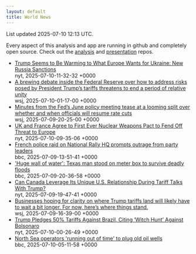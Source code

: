 ```yaml
---
layout: default
title: World News
---
```


<div markdown="0">
<div class="byline small text-muted">List updated <span class="datetime">2025-07-10 12:13 UTC</span>.</div>

<p>Every aspect of this analysis and app are running in github and completely open source. Check out the <a href="https://github.com/Castro-Media/Analysis">analysis</a> and <a href="https://github.com/Castro-Media/TopStoryReview.com">presentation</a> repos.</p>
<ul>
<li><a href='https://www.nytimes.com/2025/07/10/world/europe/trump-ukraine-russia-europe.html'>Trump Seems to Be Warming to What Europe Wants for Ukraine: New Russia Sanctions</a><div class='byline small text-muted'>nyt, <span class="datetime">2025-07-10-11-32-32 +0000</span></div></li>
<li><a href='https://www.wsj.com/economy/central-banking/what-division-inside-the-fed-means-for-future-rate-cuts-c5a9bdb8'>A brewing debate inside the Federal Reserve over how to address risks posed by President Trump&#8217;s tariffs threatens to end a period of relative unity</a><div class='byline small text-muted'>wsj, <span class="datetime">2025-07-10-01-17-00 +0000</span></div></li>
<li><a href='https://www.wsj.com/economy/central-banking/june-fed-minutes-inflation-interest-rates-4911925c'>Minutes from the Fed&#8217;s June policy meeting tease at a looming split over whether and when officials will resume rate cuts</a><div class='byline small text-muted'>wsj, <span class="datetime">2025-07-09-20-25-00 +0000</span></div></li>
<li><a href='https://www.nytimes.com/2025/07/10/world/europe/starmer-macron-nuclear-agreement.html'>UK and France Agree to First Ever Nuclear Weapons Pact to Fend Off Threat to Europe</a><div class='byline small text-muted'>nyt, <span class="datetime">2025-07-10-09-35-06 +0000</span></div></li>
<li><a href='https://www.bbc.com/news/articles/ckg5kd04e1jo'>French police raid on National Rally HQ prompts outrage from party leaders</a><div class='byline small text-muted'>bbc, <span class="datetime">2025-07-09-13-51-41 +0000</span></div></li>
<li><a href='https://www.bbc.com/news/articles/c3358pz41d6o'>'Huge wall of water': Texas man stood on meter box to survive deadly floods</a><div class='byline small text-muted'>bbc, <span class="datetime">2025-07-09-20-36-58 +0000</span></div></li>
<li><a href='https://www.nytimes.com/2025/07/09/world/canada/tariffs-trump-trade-us.html'>Can Canada Leverage Its Unique U.S. Relationship During Tariff Talks With Trump?</a><div class='byline small text-muted'>nyt, <span class="datetime">2025-07-09-19-47-41 +0000</span></div></li>
<li><a href='https://www.wsj.com/economy/trade/trump-tariffs-countries-goods-explained-b9878e1a'>Businesses hoping for clarity on where Trump tariffs land will likely have to wait a bit longer. For now, here&#8217;s where things stand.</a><div class='byline small text-muted'>wsj, <span class="datetime">2025-07-09-16-39-00 +0000</span></div></li>
<li><a href='https://www.nytimes.com/2025/07/09/world/americas/brazil-trump-bolsonaro-lula-coup-tariff.html'>Trump Pledges 50% Tariffs Against Brazil, Citing &#8216;Witch Hunt&#8217; Against Bolsonaro</a><div class='byline small text-muted'>nyt, <span class="datetime">2025-07-10-00-26-49 +0000</span></div></li>
<li><a href='https://www.bbc.com/news/articles/cn4101grdxvo'>North Sea operators 'running out of time' to plug old oil wells</a><div class='byline small text-muted'>bbc, <span class="datetime">2025-07-10-05-11-58 +0000</span></div></li>
</ul>
</div>
